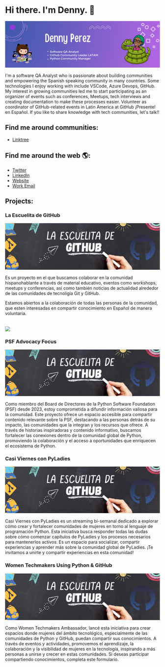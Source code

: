 # Hi there. I'm Denny. 👋

![alt text](assets/header.png "My header")

I'm a software QA Analyst  who is passionate about building communities and empowering the Spanish speaking community in many countries. Some technologies I enjoy working with include VSCode, Azure Devops, GitHub. My interest in growing communities led me to start participating as an organizer of events such as conferences, Meetups, tech interviews and creating documentation to make these processes easier. Volunteer as coordinator of GitHub-related events in Latin America at GitHub ¡Presente! en Español. If you like to share knowledge with tech  communities, let's talk!!

## Find me around communities:

* [Linktree](https://linktr.ee/Dennyperez18)

## Find me around the web 🌎:

* [Twitter](https://twitter.com/dennyperez18)
* [LinkedIn](https://www.linkedin.com/in/dennyperez18/)
* [Website](https://dennyperez.dev/)
* [Work Email](denny.perez23@gmail.com)

## Projects:

### La Escuelita de GitHub

![alt text](assets/Escuelita_header.png "Escuelita Banner")

Es un proyecto en el que buscamos colaborar en la comunidad hispanohablante a través de material educativo, eventos como workshops, meetups y conferencias, así como también noticias de actualidad alrededor de las comunidades de tecnoligía Git y GitHub.

Estamos abiertos a la colaboración de todas las personas de la comunidad, que esten interesadas en compartir conocimiento en Español de manera voluntaria.

<br>
<img align='center' src='https://user-images.githubusercontent.com/5713670/87202985-820dcb80-c2b6-11ea-9f56-7ec461c497c3.gif' width='300"'>

### PSF Advocacy Focus

![alt text](assets/Escuelita_header.png "Escuelita Banner")

Como miembro del Board de Directores de la Python Software Foundation (PSF) desde 2023, estoy comprometida a difundir información valiosa para la comunidad. Este proyecto ofrece un espacio accesible para compartir contenido relevante sobre la PSF, destacando a las personas detrás de su impacto, las comunidades que la integran y los recursos que ofrece. A través de historias inspiradoras y contenido informativo, buscamos fortalecer las conexiones dentro de la comunidad global de Python, promoviendo la colaboración y el acceso a oportunidades que enriquecen el ecosistema de Python.

### Casi Viernes con PyLadies

![alt text](assets/Escuelita_header.png "Escuelita Banner")

Casi Viernes con PyLadies es un streaming bi-semanal dedicado a explorar cómo crear y fortalecer comunidades de mujeres en torno al lenguaje de programación Python. Esta iniciativa busca responder todas las dudas sobre cómo comenzar capítulos de PyLadies y los procesos necesarios para mantenerlos activos. Es un espacio para socializar, compartir experiencias y aprender más sobre la comunidad global de PyLadies. ¡Te invitamos a unirte y compartir experiencias en esta comunidad!

### Women Techmakers Using Python & GitHub

![alt text](assets/Escuelita_header.png "Escuelita Banner")

Como Women Techmakers Ambassador, lancé esta iniciativa para crear espacios donde mujeres del ámbito tecnológico, especialmente de las comunidades de Python y GitHub, puedan compartir sus conocimientos. A través de eventos y actividades, promovemos el aprendizaje, la colaboración y la visibilidad de mujeres en la tecnología, inspirando a más personas a unirse y crecer en estas comunidades. Si deseas participar compartiendo conocimientos, completa este formulario.

